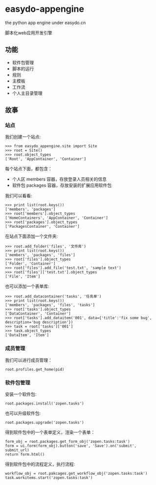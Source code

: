 # easydo-appengine
the python app engine under easydo.cn

脚本化web应用开发引擎

## 功能

- 软件包管理
- 脚本的运行
- 规则
- 主模板
- 工作流
- 个人主目录管理

## 故事

### 站点

我们创建一个站点:

    >>> from easydo_appengine.site import Site
    >>> root = Site()
    >>> root.object_types
    ['Root', 'AppContainer', 'Container']

每个站点下面，都包含：

- 个人区 members 容器，存放登录人员相关的信息
- 软件包 packages 容器，存放安装的扩展应用软件包

我们可以看看:

    >>> print list(root.keys())
    ['members', 'packages']
    >>> root['members'].object_types
    ['HomeContainers', 'AppContainer', 'Container']
    >>> root['packages'].object_types
    ['PackagesContainer', 'Container']

在站点下面添加一个文件夹:

    >>> root.add_folder('files', '文件库')
    >>> print list(root.keys())
    ['members', 'packages', 'files']
    >>> root['files'].object_types
    ['Folder', 'Container']
    >>> root['files'].add_file('test.txt', 'sample text')
    >>> root['files']['test.txt'].object_types
    ['File', 'Item']

也可以添加一个表单库:

    >>> root.add_datacontainer('tasks', '任务单')
    >>> print list(root.keys())
    ['members', 'packages', 'files', 'tasks']
    >>> root['tasks'].object_types
    ['DataContainer', 'Container']
    >>> root['tasks'].add_dataitem('001', data={'title':'fix some bug', description='bug description'})
    >>> task = root['tasks']['001']
    >>> task.object_types
    ['DataItem', 'Item']
    
### 成员管理

我们可以进行成员管理：

    root.profiles.get_home(pid)

### 软件包管理

安装一个软件包:

    root.packages.install('zopen.tasks')

也可以升级软件包:

    root.packages.upgrade('zopen.tasks')

得到软件包中的一个表单定义，渲染一个表单：

    form_obj = root.packages.get_form_obj('zopen.tasks:task')
    form = ui.form(form_obj).button('save', 'Save').on('submit', submit_url)
    return form.html()

得到软件包中的流程定义，执行流程:

    workflow_obj = root.pakcages.get_workflow_obj('zopen.tasks:task')
    task.workitems.start('zopen.tasks:task')
    
